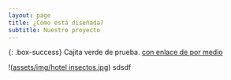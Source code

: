 ```yaml
---
layout: page
title: ¿Cómo está diseñada?
subtitle: Nuestro proyecto
---
```


{: .box-success}
Cajita verde de prueba. [con enlace de por medio](https://permaculturaaragon.github.io/Web-TorreEscribana/)

!([assets/img/hotel insectos.jpg](https://github.com/PermaculturaAragon/Web-TorreEscribana/blob/8ece3e79b6f5f90d96117908efc4af0361beaa9e/assets/img/hotel%20insectos.jpg))
sdsdf
